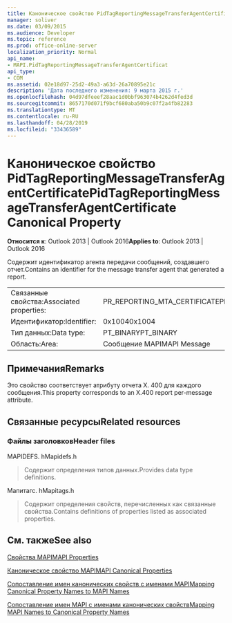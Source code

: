 ```yaml
---
title: Каноническое свойство PidTagReportingMessageTransferAgentCertificate
manager: soliver
ms.date: 03/09/2015
ms.audience: Developer
ms.topic: reference
ms.prod: office-online-server
localization_priority: Normal
api_name:
- MAPI.PidTagReportingMessageTransferAgentCertificat
api_type:
- COM
ms.assetid: 02e18d97-25d2-49a3-a63d-26a70895e21c
description: 'Дата последнего изменения: 9 марта 2015 г.'
ms.openlocfilehash: 04d97dfeeef28aac1d0bbf963074b4262d4fed3d
ms.sourcegitcommit: 8657170d071f9bcf680aba50b9c07f2a4fb82283
ms.translationtype: MT
ms.contentlocale: ru-RU
ms.lasthandoff: 04/28/2019
ms.locfileid: "33436589"
---
```

# <a name="pidtagreportingmessagetransferagentcertificate-canonical-property"></a><span data-ttu-id="3df39-103">Каноническое свойство PidTagReportingMessageTransferAgentCertificate</span><span class="sxs-lookup"><span data-stu-id="3df39-103">PidTagReportingMessageTransferAgentCertificate Canonical Property</span></span>

  
  
<span data-ttu-id="3df39-104">**Относится к**: Outlook 2013 | Outlook 2016</span><span class="sxs-lookup"><span data-stu-id="3df39-104">**Applies to**: Outlook 2013 | Outlook 2016</span></span> 
  
<span data-ttu-id="3df39-105">Содержит идентификатор агента передачи сообщений, создавшего отчет.</span><span class="sxs-lookup"><span data-stu-id="3df39-105">Contains an identifier for the message transfer agent that generated a report.</span></span>
  
|||
|:-----|:-----|
|<span data-ttu-id="3df39-106">Связанные свойства:</span><span class="sxs-lookup"><span data-stu-id="3df39-106">Associated properties:</span></span>  <br/> |<span data-ttu-id="3df39-107">PR_REPORTING_MTA_CERTIFICATE</span><span class="sxs-lookup"><span data-stu-id="3df39-107">PR_REPORTING_MTA_CERTIFICATE</span></span>  <br/> |
|<span data-ttu-id="3df39-108">Идентификатор:</span><span class="sxs-lookup"><span data-stu-id="3df39-108">Identifier:</span></span>  <br/> |<span data-ttu-id="3df39-109">0x1004</span><span class="sxs-lookup"><span data-stu-id="3df39-109">0x1004</span></span>  <br/> |
|<span data-ttu-id="3df39-110">Тип данных:</span><span class="sxs-lookup"><span data-stu-id="3df39-110">Data type:</span></span>  <br/> |<span data-ttu-id="3df39-111">PT_BINARY</span><span class="sxs-lookup"><span data-stu-id="3df39-111">PT_BINARY</span></span>  <br/> |
|<span data-ttu-id="3df39-112">Область:</span><span class="sxs-lookup"><span data-stu-id="3df39-112">Area:</span></span>  <br/> |<span data-ttu-id="3df39-113">Сообщение MAPI</span><span class="sxs-lookup"><span data-stu-id="3df39-113">MAPI Message</span></span>  <br/> |
   
## <a name="remarks"></a><span data-ttu-id="3df39-114">Примечания</span><span class="sxs-lookup"><span data-stu-id="3df39-114">Remarks</span></span>

<span data-ttu-id="3df39-115">Это свойство соответствует атрибуту отчета X. 400 для каждого сообщения.</span><span class="sxs-lookup"><span data-stu-id="3df39-115">This property corresponds to an X.400 report per-message attribute.</span></span>
  
## <a name="related-resources"></a><span data-ttu-id="3df39-116">Связанные ресурсы</span><span class="sxs-lookup"><span data-stu-id="3df39-116">Related resources</span></span>

### <a name="header-files"></a><span data-ttu-id="3df39-117">Файлы заголовков</span><span class="sxs-lookup"><span data-stu-id="3df39-117">Header files</span></span>

<span data-ttu-id="3df39-118">MAPIDEFS. h</span><span class="sxs-lookup"><span data-stu-id="3df39-118">Mapidefs.h</span></span>
  
> <span data-ttu-id="3df39-119">Содержит определения типов данных.</span><span class="sxs-lookup"><span data-stu-id="3df39-119">Provides data type definitions.</span></span>
    
<span data-ttu-id="3df39-120">Мапитагс. h</span><span class="sxs-lookup"><span data-stu-id="3df39-120">Mapitags.h</span></span>
  
> <span data-ttu-id="3df39-121">Содержит определения свойств, перечисленных как связанные свойства.</span><span class="sxs-lookup"><span data-stu-id="3df39-121">Contains definitions of properties listed as associated properties.</span></span>
    
## <a name="see-also"></a><span data-ttu-id="3df39-122">См. также</span><span class="sxs-lookup"><span data-stu-id="3df39-122">See also</span></span>



[<span data-ttu-id="3df39-123">Свойства MAPI</span><span class="sxs-lookup"><span data-stu-id="3df39-123">MAPI Properties</span></span>](mapi-properties.md)
  
[<span data-ttu-id="3df39-124">Каноническое свойство MAPI</span><span class="sxs-lookup"><span data-stu-id="3df39-124">MAPI Canonical Properties</span></span>](mapi-canonical-properties.md)
  
[<span data-ttu-id="3df39-125">Сопоставление имен канонических свойств с именами MAPI</span><span class="sxs-lookup"><span data-stu-id="3df39-125">Mapping Canonical Property Names to MAPI Names</span></span>](mapping-canonical-property-names-to-mapi-names.md)
  
[<span data-ttu-id="3df39-126">Сопоставление имен MAPI с именами канонических свойств</span><span class="sxs-lookup"><span data-stu-id="3df39-126">Mapping MAPI Names to Canonical Property Names</span></span>](mapping-mapi-names-to-canonical-property-names.md)


